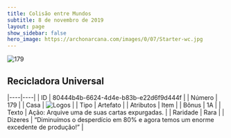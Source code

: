 ```yaml
---
title: Colisão entre Mundos
subtitle: 8 de novembro de 2019
layout: page
show_sidebar: false
hero_image: https://archonarcana.com/images/0/07/Starter-wc.jpg
---
```


![179](https://cdn.keyforgegame.com/media/card_front/pt/452_179_G8PM33JRH36G_pt.png)

## Recicladora Universal

|----|----|
| ID | 80444b4b-6624-4d4e-b83b-e22d6f9d444f |
| Número | 179 |
| Casa | ![Logos](https://archonarcana.com/images/thumb/c/ce/Logos.png/22px-Logos.png "Logos") |
| Tipo | Artefato |
| Atributos | Item |
| Bônus | 1A |
| Texto | Ação: Arquive uma de suas cartas  expurgadas. |
| Raridade | Rara |
| Dizeres | “Diminuímos o desperdício em 80% e agora temos um enorme excedente de produção!” |
